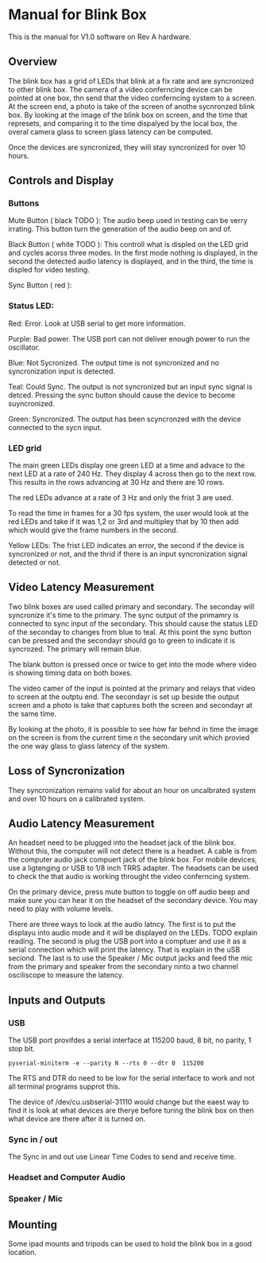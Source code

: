 
# Manual for Blink Box

This is the manual for V1.0 software on Rev A hardware.


## Overview

The blink box has a grid of LEDs that blink at a fix rate and are
syncronized to other blink box. The camera of a video conferncing device
can be pointed at one box, thn send that the video conferncing system to
a screen. At the screen end, a photo is take of the screen of anothe
sycnronzed blink box. By looking at the image of the blink box on
screen, and the time that represets, and comparing it to the time
dispalyed by the local box, the overal camera glass to screen glass
latency can be computed.

Once the devices are syncronized, they will stay syncronized for over
10 hours.

## Controls and Display

### Buttons

Mute Button ( black TODO ): The audio beep used in testing can be verry
irrating. This button turn the generation of the audio beep on and of.

Black Button ( white TODO ): This controll what is displed on the LED
grid and cycles acorss three modes. In the first mode nothing is
displayed, in the second the detected audio latency is displayed, and in
the third, the time is displed for video testing.

Sync Button ( red ):


### Status LED:

Red: Error. Look at USB serial to get more information.

Purple: Bad power. The USB port can not deliver enough power to run the
oscillator.

Blue: Not Sycronized. The output time is not syncronized and no
syncronization input is detected.

Teal: Could Sync. The output is not syncronized but an input sync signal
is detced. Pressing the sync button should cause the device to become
suyncronized.

Green: Syncronized. The output has been scyncronzed with the device
connected to the sycn input.


### LED grid

The main green LEDs display one green LED at a time and advace to the
next LED at a rate of 240 Hz. They display 4 across then go to the next
row. This results in the rows advancing at 30 Hz and there are 10 rows.

The red LEDs advance at a rate of 3 Hz and only the frist 3 are used.

To read the time in frames for a 30 fps system, the user would look at
the red LEDs and take if it was 1,2 or 3rd and multipley that by 10 then
add which would give the frame numbers in the second.

Yellow LEDs: The frist LED indicates an error, the second if the device
is syncronized or not, and the thrid if there is an input syncronization
signal detected or not.


## Video Latency Measurement

Two blink boxes are used called primary and secondary. The seconday will
syncronize it's time to the primary. The sync output of the primamry is
connected to sync input of the secondary. This should cause the status
LED of the seconday to changes from blue to teal. At this point the sync
button can be pressed and the secondayr should go to green to indicate
it is syncrozed. The primary will remain blue.

The blank button is pressed once or twice to get into the mode where
video is showing timing data on both boxes.

The video camer of the input is pointed at the primary and relays that
video to screen at the outptu end. The secondayr is set up beside the
output screen and a photo is take that captures both the screen and
secondayr at the same time.

By looking at the photo, it is possible to see how far behnd in time the
image on the screen is from the current time n the secondary unit which
provied the one way glass to glass latency of the system.

## Loss of Syncronization

They syncronization remains valid for about an hour on uncalbrated
system and over 10 hours on a calibrated system.

## Audio Latency Measurement

An headset need to be plugged into the headset jack of the blink
box. Without this, the computer will not detect there is a headset. A
cable is from the computer audio jack compuert jack of the blink
box. For mobile devices, use a ligtenging or USB to 1/8 inch TRRS
adapter. The headsets can be used to check the that audio is working
throught the video conferncing system.

On the primary device, press mute button to toggle on off audio beep and
make sure you can hear it on the headset of the secondary device. You
may need to play with volume levels.

There are three ways to look at the audio latncy. The first is to put
the displayu into audio mode and it will be displayed on the LEDs. TODO
explain reading. The second is plug the USB port into a comptuer and use
it as a serial connection which will print the latency. That is explain
in the uSB seciond. The last is to use the Speaker / Mic output jacks
and feed the mic from the primary and speaker from the secondary ninto a
two channel osciliscope to measure the latency.

## Inputs and Outputs

### USB

The USB port provifdes a serial interface at 115200 baud, 8 bit, no parity, 1 stop bit.

```
pyserial-miniterm -e --parity N --rts 0 --dtr 0  115200
```

The RTS and DTR do need to be low for the serial interface to work and
not all terminal programs supprot this.

The device of /dev/cu.usbserial-31110 would change but the eaest way to
find it is look at what devices are therye before turing the blink box
on then what device are there after it is turned on.



### Sync in / out

The Sync in and out use Linear Time Codes to send and receive time.



### Headset and Computer Audio

### Speaker / Mic



## Mounting

Some ipad mounts and tripods can be used to hold the blink box in a good location.
